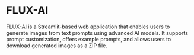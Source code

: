 # FLUX-AI
 FLUX-AI is a Streamlit-based web application that enables users to generate images from text prompts using advanced AI models. It supports prompt customization, offers example prompts, and allows users to download generated images as a ZIP file.
